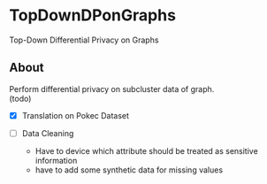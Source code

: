 # TopDownDPonGraphs
Top-Down Differential Privacy on Graphs

## About
Perform differential privacy on subcluster data of graph.<br/>
(todo)

- [x] Translation on Pokec Dataset
- [ ] Data Cleaning
  
  * Have to device which attribute should be treated as sensitive information
  * have to add some synthetic data for missing values
